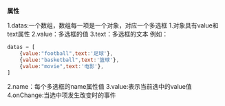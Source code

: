 **属性**

1.datas:一个数组，数组每一项是一个对象，对应一个多选框
    1.对象具有value和text属性
    2.value：多选框的值
    3.text：多选框的文本
例如：
```js
datas = [
    {value:"football",text:'足球'},
    {value:"basketball",text:'篮球'},
    {value:"movie",text:'电影'},
]
```
2.name：每个多选框的name属性值
3.value:表示当前选中的value值
4.onChange:当选中项发生改变时的事件
